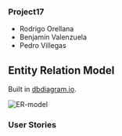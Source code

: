 ### Project17 

- Rodrigo Orellana
- Benjamín Valenzuela
- Pedro Villegas

## Entity Relation Model

Built in [dbdiagram.io](https://dbdiagram.io/).

![ER-model](https://github.com/ICC4103-202410-WebTech/course-project-project17/assets/127313865/2a9e12e5-2dca-40a9-9d0e-ba78872e63e1)

### User Stories
